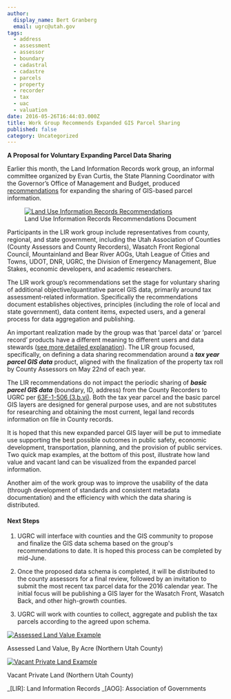 ```yaml
---
author:
  display_name: Bert Granberg
  email: ugrc@utah.gov
tags:
  - address
  - assessment
  - assessor
  - boundary
  - cadastral
  - cadastre
  - parcels
  - property
  - recorder
  - tax
  - uac
  - valuation
date: 2016-05-26T16:44:03.000Z
title: Work Group Recommends Expanded GIS Parcel Sharing
published: false
category: Uncategorized
---
```


**A Proposal for Voluntary Expanding Parcel Data Sharing**

Earlier this month, the Land Information Records work group, an informal committee organized by Evan Curtis, the State Planning Coordinator with the
Governor’s Office of Management and Budget, produced [recommendations](https://drive.google.com/file/d/1E3ks5ndjMKiZqS5b7N6a3_1paJK0jHi_) for expanding the sharing of GIS-based parcel information.

<figure class="caption caption--right"><a href="https://drive.google.com/file/d/1E3ks5ndjMKiZqS5b7N6a3_1paJK0jHi_"><img class="caption__image" src="/images/404.png" alt="Land Use Information Records Recommendations" loading="lazy" /></a><figcaption class="caption__text">Land Use Information Records Recommendations Document</figcaption></figure>

Participants in the LIR work group include representatives from county, regional, and state government, including the Utah Association of Counties (County Assessors and County Recorders), Wasatch Front Regional Council, Mountainland and Bear River AOGs, Utah League of Cities and Towns, UDOT, DNR, UGRC, the Division of Emergency Management, Blue Stakes, economic developers, and academic researchers.

The LIR work group’s recommendations set the stage for voluntary sharing of additional objective/quantitative parcel GIS data, primarily around tax assessment-related information. Specifically the recommendations document establishes objectives, principles (including the role of local and state government), data content items, expected users, and a general process for data aggregation and publishing.

An important realization made by the group was that ‘parcel data’ or ‘parcel record’ products have a different meaning to different users and data stewards ([see more detailed explanation](https://drive.google.com/file/d/1EANbFKyk0yBfmWiiY71gKB1BCVrrhZ6_)). The LIR group focused, specifically, on defining a data sharing recommendation around a _**tax year parcel GIS data**_ product, aligned with the finalization of the property tax roll by County Assessors on May 22nd of each year.

The LIR recommendations do not impact the periodic sharing of _**basic parcel GIS data**_ (boundary, ID, address) from the County Recorders to UGRC per [63F-1-506 (3.b.vi)](https://le.utah.gov/xcode/Title63F/Chapter1/63F-1-S506.html). Both the tax year parcel and the basic parcel GIS layers are designed for general purpose uses, and are not substitutes for researching and obtaining the most current, legal land records information on file in County records.

It is hoped that this new expanded parcel GIS layer will be put to immediate use supporting the best possible outcomes in public safety, economic development, transportation, planning, and the provision of public services. Two quick map examples, at the bottom of this post, illustrate how land value and vacant land can be visualized from the expanded parcel information.

Another aim of the work group was to improve the usability of the data (through development of standards and consistent metadata documentation) and the efficiency with which the data sharing is distributed.

#### Next Steps

1. UGRC will interface with counties and the GIS community to propose and finalize the GIS data schema based on the group's recommendations to date. It is hoped this process can be completed by mid-June.

1. Once the proposed data schema is completed, it will be distributed to the county assessors for a final review, followed by an invitation to submit the most recent tax parcel data for the 2016 calendar year. The initial focus will be publishing a GIS layer for the Wasatch Front, Wasatch Back, and other high-growth counties.

1. UGRC will work with counties to collect, aggregate and publish the tax parcels according to the agreed upon schema.

<div class="grid text-center">
    <div class="grid__col grid__col--1-of-2 text-center">
        <a href ="{% link downloads/ParcelAssessedLandValue.pdf %}">
            <img src="/images/404.png" alt="Assessed Land Value Example" loading="lazy" />
        </a>
        <p>Assessed Land Value, By Acre (Northern Utah County)</p>
    </div>
    <div class="grid__col grid__col--1-of-2 text-center">
        <a href ="{% link downloads/ParcelVacantPrivateLand.pdf %}">
            <img src="/images/404.png" alt="Vacant Private Land Example" loading="lazy" />
        </a>
        <p>Vacant Private Land (Northern Utah County)</p>
    </div>
</div>

_[LIR]: Land Information Records
_[AOG]: Association of Governments
